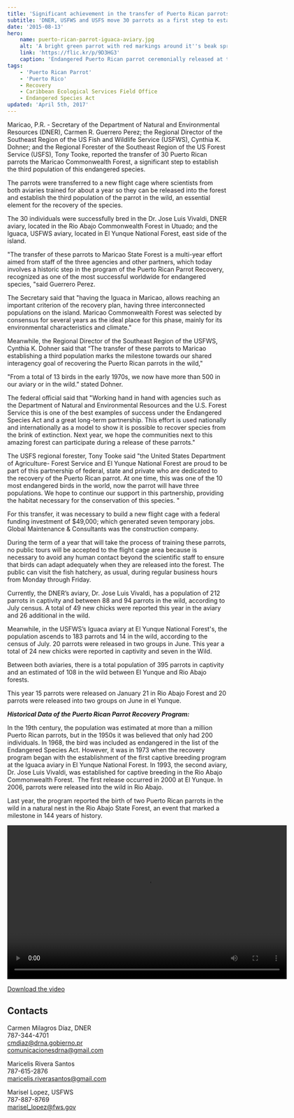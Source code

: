 ```yaml
---
title: 'Significant achievement in the transfer of Puerto Rican parrots to the Maricao Commonwealth Forest'
subtitle: 'DNER, USFWS and USFS move 30 parrots as a first step to establish the 3rd parrot population in the wild; another milestone for the recovery of the species'
date: '2015-08-13'
hero:
    name: puerto-rican-parrot-iguaca-aviary.jpg
    alt: 'A bright green parrot with red markings around it''s beak spreads it''s wings.'
    link: 'https://flic.kr/p/9D3HG3'
    caption: 'Endangered Puerto Rican parrot ceremonially released at the Iguaca Aviary. Photo by Tom MacKenzie, USFWS.'
tags:
    - 'Puerto Rican Parrot'
    - 'Puerto Rico'
    - Recovery
    - Caribbean Ecological Services Field Office
    - Endangered Species Act
updated: 'April 5th, 2017'
---
```


Maricao, P.R. - Secretary of the Department of Natural and Environmental Resources (DNER), Carmen R. Guerrero Perez; the Regional Director of the Southeast Region of the US Fish and Wildlife Service (USFWS), Cynthia K. Dohner; and the Regional Forester of the Southeast Region of the US Forest Service (USFS), Tony Tooke, reported the transfer of 30 Puerto Rican parrots the Maricao Commonwealth Forest, a significant step to establish the third population of this endangered species.

The parrots were transferred to a new flight cage where scientists from both aviaries trained for about a year so they can be released into the forest and establish the third population of the parrot in the wild, an essential element for the recovery of the species.

The 30 individuals were successfully bred in the Dr. Jose Luis Vivaldi, DNER aviary, located in the Rio Abajo Commonwealth Forest in Utuado; and the Iguaca, USFWS aviary, located in El Yunque National Forest, east side of the island.

"The transfer of these parrots to Maricao State Forest is a multi-year effort aimed from staff of the three agencies and other partners, which today involves a historic step in the program of the Puerto Rican Parrot Recovery, recognized as one of the most successful worldwide for endangered species, "said Guerrero Perez.

The Secretary said that "having the Iguaca in Maricao, allows reaching an important criterion of the recovery plan, having three interconnected populations on the island. Maricao Commonwealth Forest was selected by consensus for several years as the ideal place for this phase, mainly for its environmental characteristics and climate."

Meanwhile, the Regional Director of the Southeast Region of the USFWS, Cynthia K. Dohner said that “The transfer of these parrots to Maricao establishing a third population marks the milestone towards our shared interagency goal of recovering the Puerto Rican parrots in the wild," 

"From a total of 13 birds in the early 1970s, we now have more than 500 in our aviary or in the wild.” stated Dohner.

The federal official said that "Working hand in hand with agencies such as the Department of Natural and Environmental Resources and the U.S. Forest Service this is one of the best examples of success under the Endangered Species Act and a great long-term partnership. This effort is used nationally and internationally as a model to show it is possible to recover species from the brink of extinction. Next year, we hope the communities next to this amazing forest can participate during a release of these parrots."

The USFS regional forester, Tony Tooke said "the United States Department of Agriculture- Forest Service and El Yunque National Forest are proud to be part of this partnership of federal, state and private who are dedicated to the recovery of the Puerto Rican parrot. At one time, this was one of the 10 most endangered birds in the world, now the parrot will have three populations. We hope to continue our support in this partnership, providing the habitat necessary for the conservation of this species. "

For this transfer, it was necessary to build a new flight cage with a federal funding investment of $49,000; which generated seven temporary jobs. Global Maintenance & Consultants was the construction company.

During the term of a year that will take the process of training these parrots, no public tours will be accepted to the flight cage area because is necessary to avoid any human contact beyond the scientific staff to ensure that birds can adapt adequately when they are released into the forest. The public can visit the fish hatchery, as usual, during regular business hours from Monday through Friday.

Currently, the DNER’s aviary, Dr. Jose Luis Vivaldi, has a population of 212 parrots in captivity and between 88 and 94 parrots in the wild, according to July census. A total of 49 new chicks were reported this year in the aviary and 26 additional in the wild.

Meanwhile, in the USFWS’s Iguaca aviary at El Yunque National Forest's, the population ascends to 183 parrots and 14 in the wild, according to the census of July. 20 parrots were released in two groups in June. This year a total of 24 new chicks were reported in captivity and seven in the Wild.

Between both aviaries, there is a total population of 395 parrots in captivity and an estimated of 108 in the wild between El Yunque and Rio Abajo forests.

This year 15 parrots were released on January 21 in Rio Abajo Forest and 20 parrots were released into two groups on June in el Yunque.

**_Historical Data of the Puerto Rican Parrot Recovery Program:_**

In the 19th century, the population was estimated at more than a million Puerto Rican parrots, but in the 1950s it was believed that only had 200 individuals. In 1968, the bird was included as endangered in the list of the Endangered Species Act. However, it was in 1973 when the recovery program began with the establishment of the first captive breeding program at the Iguaca aviary in El Yunque National Forest. In 1993, the second aviary, Dr. Jose Luis Vivaldi, was established for captive breeding in the Rio Abajo Commonwealth Forest.  The first release occurred in 2000 at El Yunque. In 2006, parrots were released into the wild in Rio Abajo.

Last year, the program reported the birth of two Puerto Rican parrots in the wild in a natural nest in the Rio Abajo State Forest, an event that marked a milestone in 144 years of history. 

<video width="640" height="352" controls="" preload="metadata" style="display: block; margin: auto;"><source src="http://fws.gov/southeast/video/puerto-rican-parrot-release-08-13-2015.mp4" type="video/mp4"> Sorry, your browser does not support HTML5 video.</video>

[Download the video](http://fws.gov/southeast/video/puerto-rican-parrot-release-08-13-2015.mp4)

## Contacts

Carmen Milagros Díaz, DNER  
787-344-4701  
[cmdiaz@drna.gobierno.pr](mailto:cmdiaz@drna.gobierno.pr)  
[comunicacionesdrna@gmail.com](mailto:comunicacionesdrna@gmail.com) 

Maricelis Rivera Santos  
787-615-2876  
[maricelis.riverasantos@gmail.com](mailto:maricelis.riverasantos@gmail.com)

Marisel Lopez, USFWS  
787-887-8769  
[marisel_lopez@fws.gov](mailto:marisel_lopez@fws.gov)
